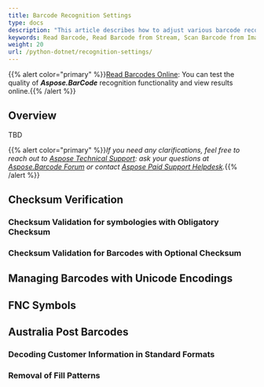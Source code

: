 ```yaml
---
title: Barcode Recognition Settings
type: docs
description: "This article describes how to adjust various barcode recognition settings in Aspose.BarCode for Python according to business needs"
keywords: Read Barcode, Read Barcode from Stream, Scan Barcode from Image, Read Many Barcodes in One Image, Aspose.BarCode, Read Barcodes in Python
weight: 20
url: /python-dotnet/recognition-settings/
---
```


{{% alert color="primary" %}}[Read Barcodes Online](https://products.aspose.app/barcode/recognize): You can test the quality of ***Aspose.BarCode*** recognition functionality and view results online.{{% /alert %}}
  
## **Overview**
TBD

{{% alert color="primary" %}}*If you need any clarifications, feel free to reach out to [Aspose Technical Support](/barcode/python-dotnet/technical-support/): ask your questions at [Aspose.Barcode Forum](https://forum.aspose.com/c/barcode/13) or contact [Aspose Paid Support Helpdesk](https://helpdesk.aspose.com/).*{{% /alert %}}

## **Checksum Verification**

### **Checksum Validation for symbologies with Obligatory Checksum**

### **Checksum Validation for Barcodes with Optional Checksum**

## **Managing Barcodes with Unicode Encodings**

## **FNC Symbols**

## **Australia Post Barcodes**

### **Decoding Customer Information in Standard Formats**

### **Removal of Fill Patterns**
